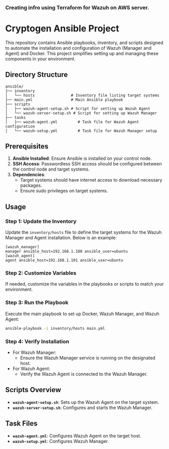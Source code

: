 ### Creating infro using Terraform for Wazuh on AWS server.


# Cryptogen Ansible Project

This repository contains Ansible playbooks, inventory, and scripts designed to automate the installation and configuration of Wazuh (Manager and Agent) and Docker. This project simplifies setting up and managing these components in your environment.

## Directory Structure

```
ansible/
├── inventory
│   └── hosts                # Inventory file listing target systems
├── main.yml                 # Main Ansible playbook
├── scripts
│   ├── wazuh-agent-setup.sh # Script for setting up Wazuh Agent
│   └── wazuh-server-setup.sh # Script for setting up Wazuh Manager
├── tasks
│   ├── wazuh-agent.yml         # Task file for Wazuh Agent configuration
│   └── wazuh-setup.yml         # Task file for Wazuh Manager setup
```

## Prerequisites

1. **Ansible Installed**: Ensure Ansible is installed on your control node.
2. **SSH Access**: Passwordless SSH access should be configured between the control node and target systems.
3. **Dependencies**:
   - Target systems should have internet access to download necessary packages.
   - Ensure sudo privileges on target systems.

## Usage

### Step 1: Update the Inventory

Update the `inventory/hosts` file to define the target systems for the Wazuh Manager and Agent installation. Below is an example:

```
[wazuh_manager]
manager ansible_host=192.168.1.100 ansible_user=ubuntu
[wazuh_agent]
agent ansible_host=192.168.1.101 ansible_user=ubuntu
```

### Step 2: Customize Variables

If needed, customize the variables in the playbooks or scripts to match your environment.

### Step 3: Run the Playbook

Execute the main playbook to set up Docker, Wazuh Manager, and Wazuh Agent:

```bash
ansible-playbook -i inventory/hosts main.yml
```

### Step 4: Verify Installation

- For Wazuh Manager:
  - Ensure the Wazuh Manager service is running on the designated host.
- For Wazuh Agent:
  - Verify the Wazuh Agent is connected to the Wazuh Manager.

## Scripts Overview
- **`wazuh-agent-setup.sh`**: Sets up the Wazuh Agent on the target system.
- **`wazuh-server-setup.sh`**: Configures and starts the Wazuh Manager.

## Task Files
- **`wazuh-agent.yml`**: Configures Wazuh Agent on the target host.
- **`wazuh-setup.yml`**: Configures Wazuh Manager.
